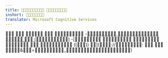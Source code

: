 ```yaml
---
title:  
inshort: 
translator: Microsoft Cognitive Services
---
```


    
-[    ()](://)
-[      (()) ](://:   &=_)

